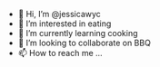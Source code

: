 - 👋 Hi, I’m @jessicawyc
- 👀 I’m interested in eating
- 🌱 I’m currently learning cooking
- 💞️ I’m looking to collaborate on BBQ
- 📫 How to reach me ...

<!---
jessicawyc/jessicawyc is a ✨ special ✨ repository because its `README.md` (this file) appears on your GitHub profile.
You can click the Preview link to take a look at your changes.
--->
